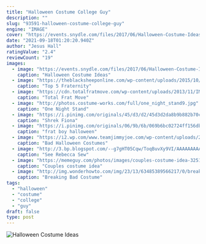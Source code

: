 ```yaml
---
title: "Halloween Costume College Guy"
description: ""
slug: "93591-halloween-costume-college-guy"
engine: "IMAGE"
cover: "https://events.snydle.com/files/2017/06/Halloween-Costume-Ideas-For-Men-3.jpg"
date: "2021-09-18T01:20:20.940Z"
author: "Jesus Hall"
ratingValue: "2.4"
reviewCount: "19"
images:
  - image: "https://events.snydle.com/files/2017/06/Halloween-Costume-Ideas-For-Men-3.jpg"
    caption: "Halloween Costume Ideas"
  - image: "https://theblacksheeponline.com/wp-content/uploads/2015/10/frattycropped.jpg"
    caption: "Top 5 Fraternity"
  - image: "https://cdn.totalfratmove.com/wp-content/uploads/2013/11/IMG_7392-600x800.jpg"
    caption: "Total Frat Move"
  - image: "http://photos.costume-works.com/full/one_night_stand9.jpg"
    caption: "One Night Stand"
  - image: "https://i.pinimg.com/originals/45/d3/d2/45d3d2da8b9b882b70cd4f35c8bfeaf4.jpg"
    caption: "Shrek Fiona"
  - image: "https://i.pinimg.com/originals/06/9b/6b/069b6bc02724ff156db95dffdd2d7bd4.jpg"
    caption: "frat boy halloween"
  - image: "https://i2.wp.com/www.teamjimmyjoe.com/wp-content/uploads/2013/09/LadyBug.jpg?resize=500%2C716"
    caption: "Bad Halloween Costumes"
  - image: "http://3.bp.blogspot.com/--g7gHT05Cqw/ToqBuvXy9VI/AAAAAAAAASc/g6Hqlbf31bI/s1600/Indiana+Jones+and+The+Three+Piece+Suit.jpg"
    caption: "See Rebecca Sew"
  - image: "https://memeguy.com/photos/images/couples-costume-idea-325145.jpg"
    caption: "Couples costume idea"
  - image: "http://img.wonderhowto.com/img/23/13/63485389566217/0/breaking-bad-costume-ideas-for-halloween-plus-make-your-own-blue-sky-meth-candy.w654.jpg"
    caption: "Breaking Bad Costume"
tags:
  - "halloween"
  - "costume"
  - "college"
  - "guy"
draft: false
type: post
---
```



![Halloween Costume Ideas](https://events.snydle.com/files/2017/06/Halloween-Costume-Ideas-For-Men-3.jpg "Halloween Costume Ideas")


<!--inArticleAds-->

<!--galleryOne-->


<!--inArticleAds-->

<!--galleryTwo-->


<!--galleryThree-->

